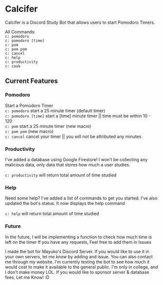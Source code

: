 # Calcifer
Calcifer is a Discord Study Bot that allows users to start Pomodoro Timers. 

All Commands:<br />
`c: pomodoro`<br />
`c: pomodoro [time]`<br />
`c: pom`<br />
`c: pom pom`<br />
`c: cancel`<br />
`c: help`<br />
`c: productivity`<br />
`c: cook `<br />

## Current Features

### Pomodoro
Start a Pomodoro Timer
<br />
`c: pomodoro` start a 25 minute timer (default timer)<br />
`c: pomodoro [time]` start a [time] minute timer || time must be within 10 - 120<br />
`c: pom` start a 25 minute timer (new macro)<br />
`c: pom pom` (new macro)<br />
`c: cancel` cancel your timer || you will not be attributed any minutes<br />
 
### Productivity
I've added a database using Google Firestore! I won't be collecting any malicious data, only data that stores how much a user studies. 
<br /><br />
`c: productivity` will return total amount of time studied
<br />

### Help
Need some help? I've added a list of commands to get you started. I've also updated the bot's status. It now displays the help command
<br /><br />
`c: help` will return total amount of time studied
<br />

### Future
In the future, I will be implementing a function to check how much time is left on the timer
If you have any requests, Feel free to add them in Issues

I made the bot for Mayuko's Discord Server. If you would like to use it in your own servers, let me know by adding and issue. You can also contact me through my website. I'm currently testing the bot to see how much it would cost to make it available to the general public. I'm only in college, and I don't make money LOL. If you would like to sponsor server & database fees, Let me Know! :D
